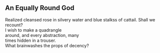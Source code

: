 An Equally Round God
--------------------
Realized cleansed rose in silvery water and blue stalkss of cattail. Shall we recount?  
I wish to make a quadrangle  
around, and every abstraction, many  
times hidden in a trouser.  
What brainwashes the props of decency?  
